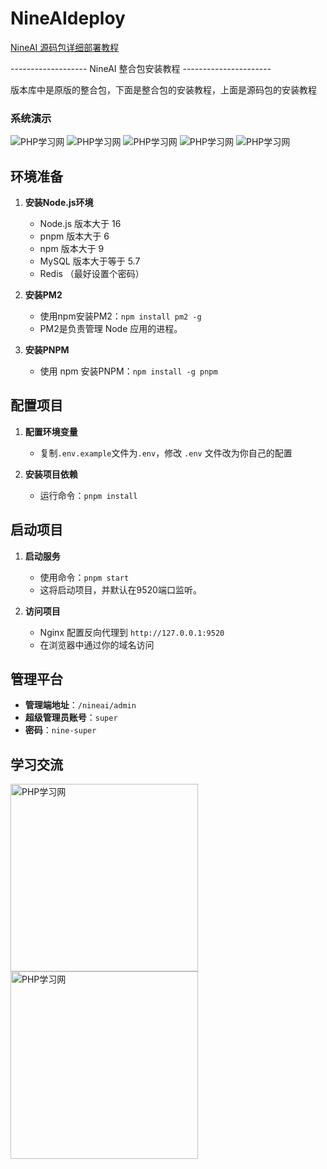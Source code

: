 # NineAIdeploy

[NineAI 源码包详细部署教程](https://github.com/feifei985/NineAIdeploy/blob/main/READMES.md)

------------------- NineAI 整合包安装教程 ----------------------

版本库中是原版的整合包，下面是整合包的安装教程，上面是源码包的安装教程

### 系统演示

<img src="https://github.com/feifei985/NineAIdeploy/blob/main/assets/nineai/01.png" alt="PHP学习网">

<img src="https://github.com/feifei985/NineAIdeploy/blob/main/assets/nineai/02.png" alt="PHP学习网">

<img src="https://github.com/feifei985/NineAIdeploy/blob/main/assets/nineai/03.png" alt="PHP学习网">

<img src="https://github.com/feifei985/NineAIdeploy/blob/main/assets/nineai/04.png" alt="PHP学习网">

<img src="https://github.com/feifei985/NineAIdeploy/blob/main/assets/nineai/05.png" alt="PHP学习网">

## 环境准备

1. **安装Node.js环境**
   - Node.js 版本大于 16
   - pnpm 版本大于 6
   - npm 版本大于 9 
   - MySQL 版本大于等于 5.7
   - Redis （最好设置个密码）

2. **安装PM2**
   - 使用npm安装PM2：`npm install pm2 -g`
   - PM2是负责管理 Node 应用的进程。

3. **安装PNPM**
   - 使用 npm 安装PNPM：`npm install -g pnpm`

## 配置项目

1. **配置环境变量**
   - 复制`.env.example`文件为`.env`，修改 `.env` 文件改为你自己的配置

2. **安装项目依赖**
   - 运行命令：`pnpm install`

## 启动项目

1. **启动服务**
   - 使用命令：`pnpm start`
   - 这将启动项目，并默认在9520端口监听。

2. **访问项目**
   - Nginx 配置反向代理到 `http://127.0.0.1:9520`
   - 在浏览器中通过你的域名访问

## 管理平台

- **管理端地址**：`/nineai/admin`
- **超级管理员账号**：`super`
- **密码**：`nine-super`

## 学习交流

<div>
  <img src="https://github.com/feifei985/NineAIdeploy/blob/main/assets/weixin/qun.JPG?raw=true" alt="PHP学习网" style="display: inline-block; width: 300px;">
  <img src="https://github.com/feifei985/NineAIdeploy/blob/main/assets/weixin/github-weixin.jpg?raw=true" alt="PHP学习网" style="display: inline-block; width: 300px;">
</div>